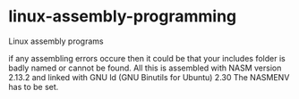 # linux-assembly-programming
Linux assembly programs


if any assembling errors occure then it could be that your includes folder is badly named or cannot be found.
All this is assembled with NASM version 2.13.2 and linked with GNU ld (GNU Binutils for Ubuntu) 2.30
The NASMENV has to be set.
